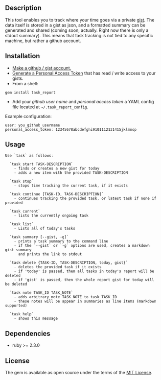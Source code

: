 ## Description

This tool enables you to track where your time goes via a private [gist](https://gist.github.com). The data itself is stored in a gist as json, and a formatted summary can be generated and shared (coming soon, actually. Right now there is only a stdout summary). This means that task tracking is not tied to any specific machine, but rather a github account.

## Installation

- [Make a github / gist account.](https://github.com/join?return_to=https%3A%2F%2Fgist.github.com%2F%3Fsignup%3Dtrue&source=header-gist)
- [Generate a Personal Access Token](https://help.github.com/articles/creating-an-access-token-for-command-line-use/) that has read / write access to your gists.
- From a shell:
```shell
gem install task_report
```

- Add your *github user name* and *personal access token* a YAML config file located at `~/.task_report_config`.

Example configuration:
```
user: you_github_username
personal_access_token: 12345678abcdefghi9101112131415jklmnop
```

## Usage

```
Use `task` as follows:

  `task start TASK-DESCRIPTION`
    - finds or creates a new gist for today
    - adds a new item with the provided TASK-DESCRIPTION

  `task stop`
    - stops time tracking the current task, if it exists

  `task continue [TASK-ID, TASK-DESCRIPTION]`
    - continues tracking the provided task, or latest task if none if provided

  `task current`
    - lists the currently ongoing task

  `task list`
    - Lists all of today's tasks

  `task summary [--gist, -g]`
    - prints a task summary to the command line
    - if the `--gist` or `-g` options are used, creates a markdown gist summary
      and prints the link to stdout

  `task delete {TASK-ID, TASK-DESCRIPTION, today, gist}`
    - deletes the provided task if it exists
    - if 'today' is passed, then all tasks in today's report will be deleted
    - if 'gist' is passed, then the whole report gist for today will be deleted

  `task note TASK_ID TASK_NOTE`
    - adds arbitrary note TASK_NOTE to task TASK_ID
    - these notes will be appear in summaries as line items (markdown supported)

  `task help`
    - shows this message
```

## Dependencies

- ruby >= 2.3.0

## License

The gem is available as open source under the terms of the [MIT License](http://opensource.org/licenses/MIT).
